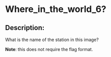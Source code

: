 
# Where_in_the_world_6?
## Description:
What is the name of the station in this image?

**Note**: this does not require the flag format.

